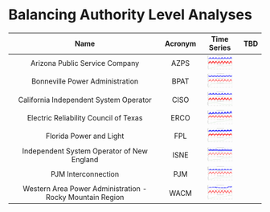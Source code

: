 # Balancing Authority Level Analyses
>
| Name | Acronym |                             Time Series                             | TBD |
|:-:|:-------:|:-------------------------------------------------------------------:|:---:|
| Arizona Public Service Company |  AZPS   | <img src="figures/BA_Load_Weather_Time_Series_AZPS.png" width="50"> |     |
| Bonneville Power Administration |  BPAT   | <img src="figures/BA_Load_Weather_Time_Series_BPAT.png" width="50"> |     |
| California Independent System Operator |  CISO   | <img src="figures/BA_Load_Weather_Time_Series_CISO.png" width="50"> |     |
| Electric Reliability Council of Texas |  ERCO   | <img src="figures/BA_Load_Weather_Time_Series_ERCO.png" width="50"> |     |
| Florida Power and Light |   FPL   | <img src="figures/BA_Load_Weather_Time_Series_FPL.png" width="50">  |     |
| Independent System Operator of New England |  ISNE   | <img src="figures/BA_Load_Weather_Time_Series_ISNE.png" width="50"> |     |
| PJM Interconnection |   PJM   | <img src="figures/BA_Load_Weather_Time_Series_PJM.png" width="50">  |     |
| Western Area Power Administration - Rocky Mountain Region |  WACM   | <img src="figures/BA_Load_Weather_Time_Series_WACM.png" width="50"> |     |


